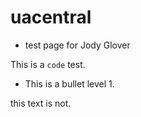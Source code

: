 # uacentral
- test page for Jody Glover

This is a <code>code</code> test.

* This is a bullet level 1.


this text is not.

